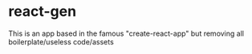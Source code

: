 # react-gen

This is an app based in the famous "create-react-app" but removing all boilerplate/useless code/assets
